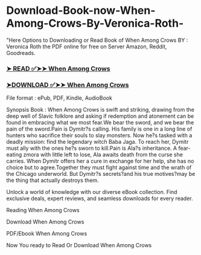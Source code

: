 # Download-Book-now-When-Among-Crows-By-Veronica-Roth-
"Here Options to Downloading or Read Book of When Among Crows BY : Veronica Roth the PDF online for free on Server Amazon, Reddit, Goodreads.

### [➤ READ ✅➤➤ When Among Crows](https://en.ebooksteach.xyz/?book=195790597-when-among-crows)
### [➤DOWNLOAD ✅➤➤ When Among Crows](https://en.ebooksteach.xyz/?book=195790597-when-among-crows)

File format : ePub, PDF, Kindle, AudioBook

Synopsis Book : When Among Crows is swift and striking, drawing from the deep well of Slavic folklore and asking if redemption and atonement can be found in embracing what we most fear.We bear the sword, and we bear the pain of the sword.Pain is Dymitr?s calling. His family is one in a long line of hunters who sacrifice their souls to slay monsters. Now he?s tasked with a deadly mission: find the legendary witch Baba Jaga. To reach her, Dymitr must ally with the ones he?s sworn to kill.Pain is Ala?s inheritance. A fear-eating zmora with little left to lose, Ala awaits death from the curse she carries. When Dymitr offers her a cure in exchange for her help, she has no choice but to agree.Together they must fight against time and the wrath of the Chicago underworld. But Dymitr?s secrets?and his true motives?may be the thing that actually destroys them.

Unlock a world of knowledge with our diverse eBook collection. Find exclusive deals, expert reviews, and seamless downloads for every reader.

Reading When Among Crows

Download When Among Crows

PDF/Ebook When Among Crows

Now You ready to Read Or Download When Among Crows
